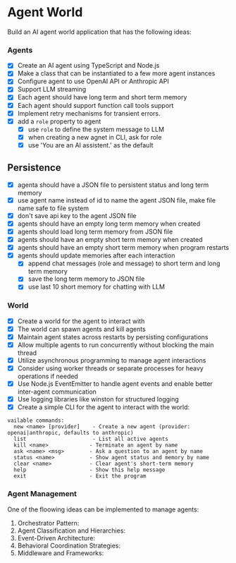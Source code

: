 # Agent World

Build an AI agent world application that has the following ideas:

### Agents

- [X] Create an AI agent using TypeScript and Node.js 
- [X] Make a class that can be instantiated to a few more agent instances
- [X] Configure agent to use OpenAI API or Anthropic API 
- [X] Support LLM streaming 
- [X] Each agent should have long term and short term memory
- [X] Each agent should support function call tools support 
- [X] Implement retry mechanisms for transient errors.
- [X] add a `role` property to agent 
    - [X] use `role` to define the system message to LLM
    - [X] when creating a new agnet in CLI, ask for role
    - [X] use 'You are an AI assistent.' as the default

## Persistence

- [X] agenta should have a JSON file to persistent status and long term memory 
- [X] use agent name instead of id to name the agent JSON file, make file name safe to file system
- [X] don't save api key to the agent JSON file
- [X] agents should have an empty long term memory when created
- [X] agents should load long term memory from JSON file 
- [X] agents should have an empty short term memory when created
- [X] agents should have an empty short term memory when program restarts
- [X] agents should update memories after each interaction
    - [X] append chat messages (role and message) to short term and long term memory
    - [X] save the long term memory to JSON file 
    - [X] use last 10 short memory for chatting with LLM

### World

- [X] Create a world for the agent to interact with
- [X] The world can spawn agents and kill agents
- [X] Maintain agent states across restarts by persisting configurations
- [X] Allow multiple agents to run concurrently without blocking the main thread
- [X] Utilize asynchronous programming to manage agent interactions
- [X] Consider using worker threads or separate processes for heavy operations if needed
- [X] Use Node.js EventEmitter to handle agent events and enable better inter-agent communication
- [X] Use logging libraries like winston for structured logging
- [X] Create a simple CLI for the agent to interact with the world: 

```
vailable commands:
  new <name> [provider]    - Create a new agent (provider: openai|anthropic, defaults to anthropic)
  list                     - List all active agents
  kill <name>             - Terminate an agent by name
  ask <name> <msg>        - Ask a question to an agent by name
  status <name>           - Show agent status and memory by name
  clear <name>            - Clear agent's short-term memory
  help                    - Show this help message
  exit                    - Exit the program
```  

### Agent Management

One of the floowing ideas can be implemented to manage agents:

1. Orchestrator Pattern:
2. Agent Classification and Hierarchies:
3. Event-Driven Architecture:
4. Behavioral Coordination Strategies:
5. Middleware and Frameworks:
